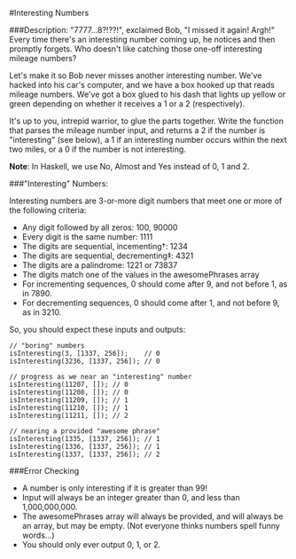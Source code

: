 #Interesting Numbers

###Description:
"7777...8?!??!", exclaimed Bob, "I missed it again! Argh!" Every time there's an interesting number coming up, he notices and then promptly forgets. Who doesn't like catching those one-off interesting mileage numbers?

Let's make it so Bob never misses another interesting number. We've hacked into his car's computer, and we have a box hooked up that reads mileage numbers. We've got a box glued to his dash that lights up yellow or green depending on whether it receives a 1 or a 2 (respectively).

It's up to you, intrepid warrior, to glue the parts together. Write the function that parses the mileage number input, and returns a 2 if the number is "interesting" (see below), a 1 if an interesting number occurs within the next two miles, or a 0 if the number is not interesting.

**Note**: In Haskell, we use No, Almost and Yes instead of 0, 1 and 2.

###"Interesting" Numbers:

Interesting numbers are 3-or-more digit numbers that meet one or more of the following criteria:

* Any digit followed by all zeros: 100, 90000
* Every digit is the same number: 1111
* The digits are sequential, incementing†: 1234
* The digits are sequential, decrementing‡: 4321
* The digits are a palindrome: 1221 or 73837
* The digits match one of the values in the awesomePhrases array
* For incrementing sequences, 0 should come after 9, and not before 1, as in 7890.
* For decrementing sequences, 0 should come after 1, and not before 9, as in 3210.

So, you should expect these inputs and outputs:

```
// "boring" numbers
isInteresting(3, [1337, 256]);    // 0
isInteresting(3236, [1337, 256]); // 0

// progress as we near an "interesting" number
isInteresting(11207, []); // 0
isInteresting(11208, []); // 0
isInteresting(11209, []); // 1
isInteresting(11210, []); // 1
isInteresting(11211, []); // 2

// nearing a provided "awesome phrase"
isInteresting(1335, [1337, 256]); // 1
isInteresting(1336, [1337, 256]); // 1
isInteresting(1337, [1337, 256]); // 2
```

###Error Checking

* A number is only interesting if it is greater than 99!
* Input will always be an integer greater than 0, and less than 1,000,000,000.
* The awesomePhrases array will always be provided, and will always be an array, but may be empty. (Not everyone thinks numbers spell funny words...)
* You should only ever output 0, 1, or 2.
